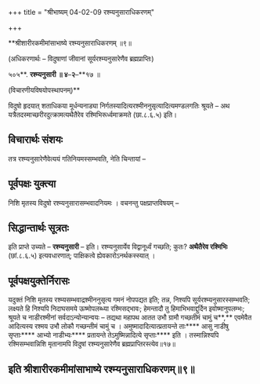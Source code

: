 +++
title = "श्रीभाष्यम् 04-02-09 रश्म्यनुसाराधिकरणम्"

+++


**श्रीशारीरकमीमांसाभाष्ये रश्म्यनुसाराधिकरणम् ॥९॥

(अधिकरणार्थः – विदुषाणां जीवानां सूर्यरश्म्यनुसारेणैव ब्रह्मप्राप्तिः)

५०५**. **रश्म्यनुसारी ॥ ४**–**२**–**१७ ॥

(विचारणीयविषयोपस्थापनम्)**

विदुषो हृदयात् शताधिकया मूर्धन्यनाड्या निर्गतस्यादित्यरश्मीननुसृत्यादित्यमण्डलगतिः श्रूयते – अथ यत्रैतदस्माच्छरीरदुत्क्रामत्यथैतैरेव रश्मिभिरूर्ध्वमाक्रमते (छा.८.६.५) इति।

## विचारार्थः संशयः

तत्र रश्म्यनुसारेणैवेत्ययं गतिनियमस्सम्भवति, नेति चिन्तायां –

## पूर्वपक्षः युक्त्या

निशि मृतस्य विदुषो रश्म्यनुसारासम्भवादनियमः । वचनन्तु पक्षप्राप्तविषयम् –

## सिद्धान्तार्थः सूत्रतः

इति प्राप्ते उच्यते – **रश्म्यनुसारी** – इति। रश्म्यनुसार्येव विद्वानूर्ध्वं गच्छति; कुतः? **अथैतैरेव रश्मिभिः** (छां.८.६.५) इत्यवधारणात्; पाक्षिकत्वे ह्येवकारोऽनर्थकस्स्यात् ।

## पूर्वपक्षयुक्तेर्निरासः

यदुक्तं निशि मृतस्य रश्म्यसम्भवाद्रश्मीननुसृत्य गमनं नोपपद्यत इति; तन्न, निश्यपि सूर्यरश्म्यनुसारस्सम्भवति; लक्ष्यते हि निश्यपि निदाघसमये ऊष्मोपलब्ध्या रश्मिसद्भावः; हेमन्तादौ तु हिमाभिभवाद्दुर्दिन इवोष्मानुपलम्भः; श्रूयते च नाडीरश्मीनां सर्वदाऽन्योन्यान्वयः – तद्यथा महापथ आतत उभौ ग्रामौ गच्छतीमं चामुं च**,** एवमेवैत आदित्यस्य रश्मय उभौ लोकौ गच्छन्तीमं चामुं च । अमुष्मादादित्यात्प्रतायन्ते ताः**** आसु नाडीषु सृप्ताः**** आभ्यो नाडीभ्यः**** प्रतायन्ते तेऽमुष्मिन्नादित्ये सृप्ताः**** इति । तस्मान्निश्यपि रश्मिसम्भवान्निशि मृतानामपि विदुषां रश्म्यनुसारेणैव ब्रह्मप्राप्तिरस्त्येव॥१७॥

## इति श्रीशारीरकमीमांसाभाष्ये रश्म्यनुसाराधिकरणम्॥९॥


